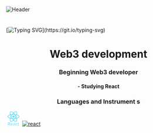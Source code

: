 
#
![Header](https://user-images.githubusercontent.com/116753493/199011494-f7544ecf-a495-4e78-a054-002712971f77.gif)
#
[![Typing SVG](https://readme-typing-svg.demolab.com?font=Play&size=25&duration=3500&pause=100&color=5BF742&center=%D0%B8%D1%81%D1%82%D0%B8%D0%BD%D0%BD%D1%8B%D0%B9&vCenter=%D0%B8%D1%81%D1%82%D0%B8%D0%BD%D0%BD%D1%8B%D0%B9&width=500&lines=Welcome+to+my+system!)](https://git.io/typing-svg)
<h1 align="center"> Web3 development </h1>
<h3 align="center">Beginning Web3 developer </h3>
<h4 align="center">- Studying React </h4>

<h3 align="center">Languages and Instrument s</h3>
<img src="https://raw.githubusercontent.com/devicons/devicon/master/icons/react/react-original-wordmark.svg" alt="react" width="40" height="40"/> </a> <a href="https://redis.io" target="_blank"> 
<img src="https://img.shields.io/badge/hyperledger-2F3134?style=for-the-badge&logo=hyperledger&logoColor=white" alt="react" width="40" height="40"/> </a> <a href="https://redis.io" target="_blank"> 
